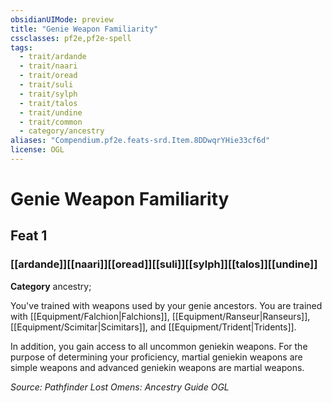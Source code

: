```yaml
---
obsidianUIMode: preview
title: "Genie Weapon Familiarity"
cssclasses: pf2e,pf2e-spell
tags:
  - trait/ardande
  - trait/naari
  - trait/oread
  - trait/suli
  - trait/sylph
  - trait/talos
  - trait/undine
  - trait/common
  - category/ancestry
aliases: "Compendium.pf2e.feats-srd.Item.8DDwqrYHie33cf6d"
license: OGL
---
```

# Genie Weapon Familiarity
## Feat 1
### [[ardande]][[naari]][[oread]][[suli]][[sylph]][[talos]][[undine]]

**Category** ancestry; 




You've trained with weapons used by your genie ancestors. You are trained with [[Equipment/Falchion|Falchions]], [[Equipment/Ranseur|Ranseurs]], [[Equipment/Scimitar|Scimitars]], and [[Equipment/Trident|Tridents]].

In addition, you gain access to all uncommon geniekin weapons. For the purpose of determining your proficiency, martial geniekin weapons are simple weapons and advanced geniekin weapons are martial weapons.

*Source: Pathfinder Lost Omens: Ancestry Guide*
*OGL*